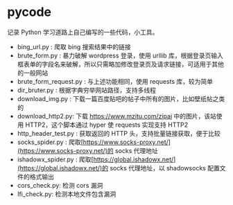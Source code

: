 # pycode

记录 Python 学习道路上自己编写的一些代码，小工具。

- bing_url.py : 爬取 bing 搜索结果中的链接
- brute_form.py : 暴力破解 wordpress 登录，使用 urllib 库，根据登录页输入框表单的字段名来破解，所以只需略加修改登录页及请求链接，可适用于其他的一般网站
- brute_form_request.py : 与上述功能相同，使用 requests 库，较为简单
- dir_bruter.py : 根据字典穷举网站路径，支持多线程
- download_img.py : 下载一篇百度贴吧的帖子中所有的图片，比如壁纸帖之类的
- download_http2.py: 下载 https://www.mzitu.com/zipai 中的图片，该站使用 HTTP2，这个脚本通过 hyper 使 requests 实现支持 HTTP2
- http_header_test.py : 获取返回的 HTTP 头，支持批量链接获取，便于比较
- socks_spider.py : 爬取[https://www.socks-proxy.net/](https://www.socks-proxy.net/)的 socks 代理地址
- ishadowx_spider.py : 爬取[https://global.ishadowx.net/](https://global.ishadowx.net/)的 socks 代理地址，以 shadowsocks 配置文件的格式输出
- cors_check.py: 检测 cors 漏洞
- lfi_check.py: 检测本地文件包含漏洞
